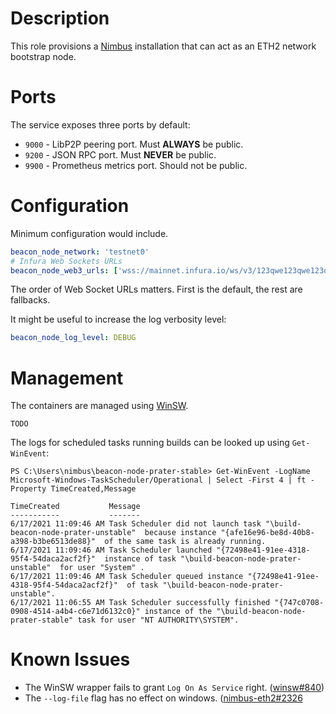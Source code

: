 # Description

This role provisions a [Nimbus](https://nimbus.team/) installation that can act as an ETH2 network bootstrap node.

# Ports

The service exposes three ports by default:

* `9000` - LibP2P peering port. Must __ALWAYS__ be public.
* `9200` - JSON RPC port. Must __NEVER__ be public.
* `9900` - Prometheus metrics port. Should not be public.

# Configuration

Minimum configuration would include.
```yaml
beacon_node_network: 'testnet0'
# Infura Web Sockets URLs
beacon_node_web3_urls: ['wss://mainnet.infura.io/ws/v3/123qwe123qwe123qwe']
```
The order of Web Socket URLs matters. First is the default, the rest are fallbacks.

It might be useful to increase the log verbosity level:
```yaml
beacon_node_log_level: DEBUG
```

# Management

The containers are managed using [WinSW](https://github.com/winsw/winsw).
```
TODO
```

The logs for scheduled tasks running builds can be looked up using `Get-WinEvent`:
```
PS C:\Users\nimbus\beacon-node-prater-stable> Get-WinEvent -LogName Microsoft-Windows-TaskScheduler/Operational | Select -First 4 | ft -Property TimeCreated,Message

TimeCreated           Message
-----------           -------
6/17/2021 11:09:46 AM Task Scheduler did not launch task "\build-beacon-node-prater-unstable"  because instance "{afe16e96-be8d-40b8-a398-b3be6513de88}"  of the same task is already running.
6/17/2021 11:09:46 AM Task Scheduler launched "{72498e41-91ee-4318-95f4-54daca2acf2f}"  instance of task "\build-beacon-node-prater-unstable"  for user "System" .
6/17/2021 11:09:46 AM Task Scheduler queued instance "{72498e41-91ee-4318-95f4-54daca2acf2f}"  of task "\build-beacon-node-prater-unstable".
6/17/2021 11:06:55 AM Task Scheduler successfully finished "{747c0708-0908-4514-a4b4-c6e71d6132c0}" instance of the "\build-beacon-node-prater-stable" task for user "NT AUTHORITY\SYSTEM".
```

# Known Issues

* The WinSW wrapper fails to grant `Log On As Service` right. ([winsw#840](https://github.com/winsw/winsw/issues/840))
* The `--log-file` flag has no effect on windows. ([nimbus-eth2#2326](https://github.com/status-im/nimbus-eth2/issues/2326)
